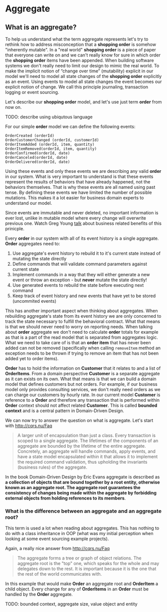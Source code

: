 # Aggregate

## What is an aggregate?

To help us understand what the term aggregate represents let's try to rethink how to address misconception that a <b>shopping order</b> is somehow "inherently mutable". In a "real world" <b>shopping order</b> is a piece of paper that everyone can write on and we can't really know for sure in which order the <b>shopping order</b> items have been appended. When building software systems we don't really need to limit our design to mimic the real world.
To make the implicit notion of “change over time” (mutability) explicit in our model we'll need to model all state changes of the <b>shopping order</b> explicitly as an event. Using events to model all state changes the event becomes our explicit notion of change. We call this principle journaling, transaction logging or event sourcing.

Let's describe our <b>shopping order</b> model, and let's use just term <b>order</b> from now on.

TODO: describe using ubiqutous language

For our simple <b>order</b> model we can define the following events:

```
OrderCreated (orderId)
OrderCustomerChanged (orderId, customerId)
OrderItemAdded (orderId, item, quantity)
OrderItemRemoved(orderId, item, quantity)
OrderConfirmed(orderId, date)
OrderCanceled(orderId, date)
OrderDelivered(orderId, date)
```

Using these events and only these events we are describing any valid <b>order</b> in our system. What is very important to understand is that these events represent the results of behaviors that have already happened, not the behaviors themselves. That is why these events are all named using past tense. By defining these events we have limited the number of possible mutations. This makes it a lot easier for business domain experts to understand our model.

Since events are immutable and never deleted, no important information is ever lost, unlike in mutable model where every change will overwrite previous one.
Watch Greg Young [talk](https://skillsmatter.com/skillscasts/1354-greg-young-cqrs-event-sourcing-the-business-perspective) about business related benefits of this prinicple.

Every <b>order</b> in our system with all of its event history is a single aggregate. <b>Order</b> aggregates need to:

  1. Use aggregate's event history to rebuild it to it's current state instead of mutating the state directly
  2. Define commands that will validate command parameters against current state
  3. Implement commands in a way that they will either generate a new event or throw an exception - but <b>never</b> mutate the state directly!
  4. Use generated events to rebuild the state before executing next command
  5. Keep track of event history and new events that have yet to be stored (uncommited events)

This has another important aspect when thinking about aggregates. When rebuilding aggregate's state from its event history we are only concerned to track the state necessary to fulfill the behavioral contract. What that means is that we should never need to worry on reporting needs. When talking about <b>order</b> aggregate we don't need to calculate <b>order</b> totals for example as that is a part of the read model that is separated from aggregates logic. What we need to take care of is that an <b>order item</b> that has never been added can not be removed (specifically when calling `removeItem` method an exception needs to be thrown if trying to remove an item that has not been added yet to order items).

<b>Order</b> has to hold the information on <b>Customer</b> that it relates to and a list of <b>OrderItems</b>. From a domain perspective <b>Customer</b> is a separate aggregate as it can exists on its own. What that means is that we can build a domain model that defines customers but not orders. For example, if our business model only provides consulting services, we don't really need orders as we can charge our customers by hourly rate. In our current model <b>Customer</b> is reference to a <b>Order</b> and therefore any transaction that is performed within <b>Order</b> context should not affect related <b>Customer</b>.
This is called <b>bounded context</b> and is a central pattern in Domain-Driven Design. 

We can now try to answer the question on what is aggregate. Let's start with http://cqrs.nu/Faq

> A larger unit of encapsulation than just a class. Every transaction is scoped to a single aggregate. The lifetimes of the components of an aggregate are bounded by the lifetime of the entire aggregate.
> Concretely, an aggregate will handle commands, apply events, and have a state model encapsulated within it that allows it to implement the required command validation, thus upholding the invariants (business rules) of the aggregate.

In the book Domain-Driven Design by Eric Evans aggregate is described as **a collection of objects that are bound together by a root entity, otherwise known as an aggregate root. The aggregate root guarantees the consistency of changes being made within the aggregate by forbidding external objects from holding references to its members**.

### What is the difference between an aggregate and an aggregate root?

This term is used a lot when reading about aggregates. This has nothing to do with a class inheritance in OOP (what was my initial perception when looking at some event sourcing example projects).

Again, a really nice answer from http://cqrs.nu/Faq

> The aggregate forms a tree or graph of object relations. The aggregate root is the "top" one, which speaks for the whole and may delegates down to the rest. It is important because it is the one that the rest of the world communicates with.

In this example that would make <b>Order</b> an aggregate root and <b>OrderItem</b> a child object. Every change for any of <b>OrderItems</b> in an <b>Order</b> must be handled by the <b>Order</b> aggregate.

TODO: bounded context, aggregate size, value object and entity